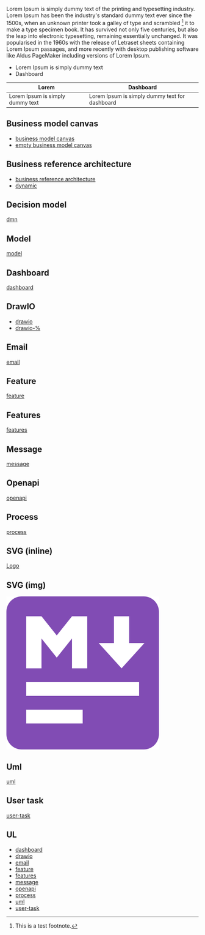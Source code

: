 Lorem Ipsum is simply dummy text of the printing and typesetting industry. Lorem Ipsum has been the industry's standard dummy text ever since the 1500s, when an unknown printer took a galley of type and scrambled [^1] it to make a type specimen book. It has survived not only five centuries, but also the leap into electronic typesetting, remaining essentially unchanged. It was popularised in the 1960s with the release of Letraset sheets containing Lorem Ipsum passages, and more recently with desktop publishing software like Aldus PageMaker including versions of Lorem Ipsum.

* Lorem Ipsum is simply dummy text
* Dashboard

| Lorem                            | Dashboard                                      |
| -------------------------------- | ---------------------------------------------- |
| Lorem Ipsum is simply dummy text | Lorem Ipsum is simply dummy text for dashboard |

## Business model canvas

* [business model canvas](./business-model-canvas.yml)
* [empty business model canvas](./empty-business-model-canvas.yml)

## Business reference architecture

* [business reference architecture](./business-reference-architecture.yml)
* [dynamic](./dynamic.business-reference-architecture.yml)

## Decision model

[dmn](test.dmn)

## Model

[model](test.model.yml)

## Dashboard

[dashboard](test.dashboard.yml)

## DrawIO

* [drawio](test.drawio)
* [drawio-%](test-simple.drawio)

## Email

[email](test.email.md)

## Feature

[feature](test.feature)

## Features

[features](test.features.yml)

## Message

[message](test.message.md)

## Openapi

[openapi](test.openapi.yml)

## Process

[process](process.bpmn)

## SVG (inline)

[Logo](logo.svg)

## SVG (img)

![Logo](logo.svg)

## Uml

[uml](test.puml)

## User task

[user-task](test.user-task.yaml)

## UL

* [dashboard](test.dashboard.yml)
* [drawio](test.drawio)
* [email](test.email.md)
* [feature](test.feature)
* [features](test.features.yml)
* [message](test.message.md)
* [openapi](test.openapi.yml)
* [process](process.bpmn)
* [uml](test.puml)
* [user-task](test.user-task.yaml)

[^1]: This is a test footnote.
